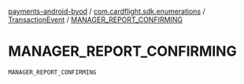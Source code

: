 [payments-android-byod](../../index.md) / [com.cardflight.sdk.enumerations](../index.md) / [TransactionEvent](index.md) / [MANAGER_REPORT_CONFIRMING](./-m-a-n-a-g-e-r_-r-e-p-o-r-t_-c-o-n-f-i-r-m-i-n-g.md)

# MANAGER_REPORT_CONFIRMING

`MANAGER_REPORT_CONFIRMING`